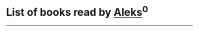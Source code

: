 # List of books read by [Aleks](https://plus.google.com/u/0/106983266780546745776/)<sup>0</sup>
---

